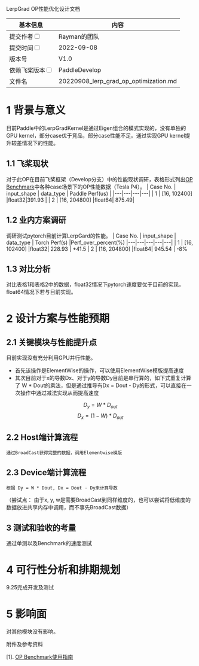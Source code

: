 LerpGrad OP性能优化设计文档

| 基本信息                                                     | 内容                                                         |
| ------------------------------------------------------------ | ------------------------------------------------------------- |
| 提交作者<input type="checkbox" class="rowselector hidden">   |  Rayman的团队  |                                         
| 提交时间<input type="checkbox" class="rowselector hidden">   | 2022-09-08 |                                                
| 版本号                                                 | V1.0  |                       
| 依赖飞桨版本<input type="checkbox" class="rowselector hidden">| PaddleDevelop|                      
| 文件名                    | 20220908_lerp_grad_op_optimization.md<br> |

 # 1 背景与意义

目前Paddle中的LerpGradKernel是通过Eigen组合的模式实现的，没有单独的GPU kernel，部分case优于竞品，部分case性能不足。通过实现GPU kernel提升较差情况下的性能。

##  1.1 飞桨现状

对于此OP在目前飞桨框架（Develop分支）中的性能现状调研，表格形式列出[OP Benchmark](https://github.com/PaddlePaddle/benchmark/tree/master/api/tests_v2)中各种case场景下的OP性能数据（Tesla P4）。
| Case No. | input_shape | data_type | Paddle Perf(us) |
|---|---|---|---|
| 1 | [16, 102400] |float32|391.93 | 
| 2 | [16, 204800] |float64| 875.49|

 ## 1.2 业内方案调研

调研测试pytorch目前计算LerpGard的性能。
| Case No. | input_shape | data_type | Torch Perf(s) |Perf_over_percent(%)
|---|---|---|---|---|
| 1 | [16, 102400] |float32| 228.93 | +41.5
| 2 | [16, 204800] |float64| 945.54 | -8%

 ## 1.3 对比分析
对比表格1和表格2中的数据，float32情况下pytorch速度要优于目前的实现，float64情况下若与目前实现。

 # 2 设计方案与性能预期

 ## 2.1 关键模块与性能提升点
   目前实现没有充分利用GPU并行性能。
   + 首先该操作是ElementWise的操作，可以使用ElementWise模版提高速度
   + 其次目前对于x的导数Dx、对于y的导数Dy目前是串行算的，如下式重复计算了 W * Dout的乘法，但是通过推导有Dx = Dout - Dy的形式，可以直接在一次操作中通过减法实现从而提高速度
   
   $$ D_y = W * D_{out}$$
   $$ D_x = (1 - W) * D_{out}$$
   

##  2.2 Host端计算流程
    通过BroadCast获得完整的数据，调用Elementwise模版

 ## 2.3 Device端计算流程
    根据 Dy = W * Dout, Dx = Dout - Dy来计算导数


（尝试点： 由于x, y, w是需要BroadCast到同样维度的，也可以尝试将低维度的数据放进共享内存中调用，而不事先BroadCast数据）
 ## 3 测试和验收的考量

通过单测以及Benchmark的速度测试

 # 4 可行性分析和排期规划

9.25完成开发及测试


#  5 影响面

对其他模块没有影响。


 附件及参考资料

[1]. [OP Benchmark使用指南](https://github.com/PaddlePaddle/benchmark/blob/master/api/README.md)
